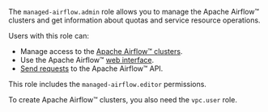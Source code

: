 The `managed-airflow.admin` role allows you to manage the Apache Airflow™ clusters and get information about quotas and service resource operations.

Users with this role can:
* Manage access to the [Apache Airflow™ clusters](../../managed-airflow/concepts/index.md#cluster).
* Use the Apache Airflow™ [web interface](../../managed-airflow/operations/af-interfaces.md#web-gui).
* [Send requests](../../managed-airflow/operations/af-interfaces.md#rest-api) to the Apache Airflow™ API.

This role includes the `managed-airflow.editor` permissions.

To create Apache Airflow™ clusters, you also need the `vpc.user` role.
